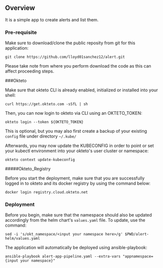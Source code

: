 ## Overview

It is a simple app to create alerts and list them.

### Pre-requisite

Make sure to download/clone the public reposity from git for this application:

`git clone https://github.com/lloyd01sanchez12/alert.git`

Please take note from where you perform download the code as this can affect proceeding steps.

###Okteto

Make sure that okteto CLI is already enabled, initialized or installed into your shell:

`curl https://get.okteto.com -sSfL | sh`

Then, you can now login to okteto via CLI using an OKTETO_TOKEN:

`okteto login --token ${OKTETO_TOKEN}`

This is optional, but you may also first create a backup of your existing `config` file under directory `~/.kube/`

Afterwards, you may now update the KUBECONFIG in order to point or set your kubectl environment into your okteto's user cluster or namespace:

`okteto context update-kubeconfig`


#####Okteto_Registry 

Before you start the deployment, make sure that you are successfully logged in to okteto and its docker registry by using the command below:

`docker login registry.cloud.okteto.net`


### Deployment

Before you begin, make sure that the namespace should also be updated accordingly from the helm chart's `values.yaml` file. To update, use the command:

`sed -i 's/okt_namespace/<input your namespace here>/g' $PWD/alert-helm/values.yaml`

The application will automatically be deployed using ansible-playbook:

`ansible-playbook alert-app-pipeline.yaml --extra-vars "appnamespace={input your namespace}"`
